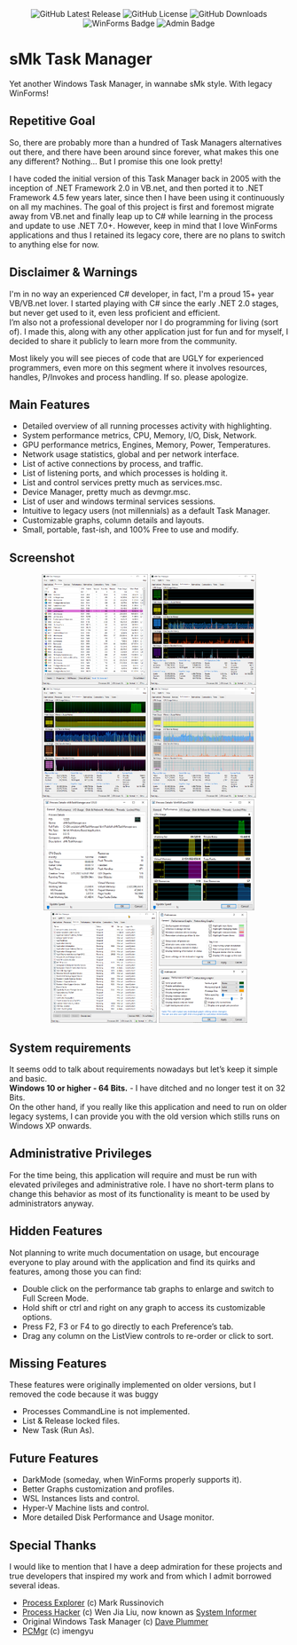 <div align="center">
  <img alt="GitHub Latest Release" src="https://img.shields.io/github/v/release/sMkTools/sMkTaskManager?label=Latest%20Release" />
  <img alt="GitHub License" src="https://img.shields.io/github/license/sMkTools/sMkTaskManager?label=License" />
  <img alt="GitHub Downloads" src="https://img.shields.io/github/downloads/sMkTools/sMkTaskManager/total?label=Downloads" />
  <img alt="WinForms Badge" src="https://img.shields.io/badge/Win-Forms-purple" />
  <img alt="Admin Badge" src="https://img.shields.io/badge/Admin-Only-red" />
</div>

# sMk Task Manager

Yet another Windows Task Manager, in wannabe sMk style. With legacy WinForms!

## Repetitive Goal

So, there are probably more than a hundred of Task Managers alternatives out there, and there have been around since forever, what makes this one any different? Nothing... But I promise this one look pretty!

I have coded the initial version of this Task Manager back in 2005 with the inception of .NET Framework 2.0 in VB.net, and then ported it to .NET Framework 4.5 few years later, since then I have been using it continuously on all my machines. The goal of this project is first and foremost migrate away from VB.net and finally leap up to C# while learning in the process and update to use .NET 7.0+. However, keep in mind that I love WinForms applications and thus I retained its legacy core, there are no plans to switch to anything else for now.

## Disclaimer & Warnings

I'm in no way an experienced C# developer, in fact, I'm a proud 15+ year VB/VB.net lover.  I started playing with C# since the early .NET 2.0 stages, but never get used to it, even less proficient and efficient.  
I’m also not a professional developer nor I do programming for living (sort of).  I made this, along with any other application just for fun and for myself, I decided to share it publicly to learn more from the community.

Most likely you will see pieces of code that are UGLY for experienced programmers, even more on this segment where it involves resources, handles, P/Invokes and process handling. If so. please apologize.

## Main Features

+ Detailed overview of all running processes activity with highlighting.
+ System performance metrics, CPU, Memory, I/O, Disk, Network.
+ GPU performance metrics, Engines, Memory, Power, Temperatures.
+ Network usage statistics, global and per network interface.
+ List of active connections by process, and traffic.
+ List of listening ports, and which processes is holding it.
+ List and control services pretty much as services.msc.
+ Device Manager, pretty much as devmgr.msc.
+ List of user and windows terminal services sessions.
+ Intuitive to legacy users (not millennials) as a default Task Manager.
+ Customizable graphs, column details and layouts.
+ Small, portable, fast-ish, and 100% Free to use and modify.

## Screenshot

<p align="center">
  <a href="res/scr-processlist.png?raw=true" target="_blank"><img src="res/scr-processlist.png" height="200" alt="Processes List" /></a>
  <a href="res/scr-performance1.png?raw=true" target="_blank"><img src="res/scr-performance1.png" height="200" alt="Performance 1" /></a>
  <a href="res/scr-performance2.png?raw=true" target="_blank"><img src="res/scr-performance3.png" height="200" alt="Performance 2" /></a>
  <a href="res/scr-performance3.png?raw=true" target="_blank"><img src="res/scr-performance5.png" height="200" alt="Performance 3" /></a>
  <br/>
  <a href="res/scr-processdetails1.png?raw=true" target="_blank"><img src="res/scr-processdetails1.png" height="200" alt="Process Details" /></a>
  <a href="res/scr-processdetails2.png?raw=true" target="_blank"><img src="res/scr-processdetails2.png" height="200" alt="Process Details" /></a>
  <a href="res/scr-serviceslist.png?raw=true" target="_blank"><img src="res/scr-serviceslist.png" height="200" alt="Services List" /></a>
  <a href="res/scr-preferences.png?raw=true" target="_blank"><img src="res/scr-preferences.png" height="200" alt="Preferences" /></a>
</p>

## System requirements

It seems odd to talk about requirements nowadays but let’s keep it simple and basic.  
**Windows 10 or higher - 64 Bits.** - I have ditched and no longer test it on 32 Bits.  
On the other hand, if you really like this application and need to run on older legacy systems, I can provide you with the old version which stills runs on Windows XP onwards.

## Administrative Privileges

For the time being, this application will require and must be run with elevated privileges and administrative role. I have no short-term plans to change this behavior as most of its functionality is meant to be used by administrators anyway.

## Hidden Features

Not planning to write much documentation on usage, but encourage everyone to play around with the application and find its quirks and features, among those you can find:

+ Double click on the performance tab graphs to enlarge and switch to Full Screen Mode.
+ Hold shift or ctrl and right on any graph to access its customizable options.
+ Press F2, F3 or F4 to go directly to each Preference’s tab.
+ Drag any column on the ListView controls to re-order or click to sort.

## Missing Features

These features were originally implemented on older versions, but I removed the code because it was buggy

+ Processes CommandLine is not implemented.
+ List & Release locked files.
+ New Task (Run As).

## Future Features

+ DarkMode (someday, when WinForms properly supports it).
+ Better Graphs customization and profiles.
+ WSL Instances lists and control.
+ Hyper-V Machine lists and control.
+ More detailed Disk Performance and Usage monitor.

## Special Thanks

I would like to mention that I have a deep admiration for these projects and true developers that inspired my work and from which I admit borrowed several ideas.

+ [Process Explorer](https://learn.microsoft.com/en-us/sysinternals/downloads/process-explorer) (c) Mark Russinovich
+ [Process Hacker](https://processhacker.sourceforge.io/) (c) Wen Jia Liu, now known as [System Informer](https://github.com/winsiderss/systeminformer)
+ Original Windows Task Manager (c) [Dave Plummer](https://www.youtube.com/c/DavesGarage)
+ [PCMgr](https://github.com/imengyu/PCMgr) (c) imengyu
